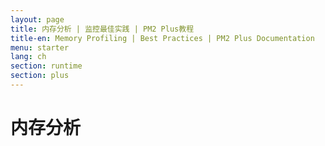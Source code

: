```yaml
---
layout: page
title: 内存分析 | 监控最佳实践 | PM2 Plus教程
title-en: Memory Profiling | Best Practices | PM2 Plus Documentation
menu: starter
lang: ch
section: runtime
section: plus
---
```


# 内存分析